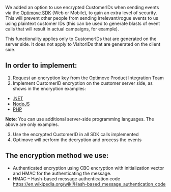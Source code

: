 We added an option to use encrypted CustomerIDs when sending events via the [Optimove SDK](https://docs.optimove.com/optimove-sdk/) (Web or Mobile), to gain an extra level of security. This will prevent other people from sending irrelevant/rogue events to us using plaintext customer IDs (this can be used to generate blasts of event calls that will result in actual campaigns, for example).

This functionality applies only to CustomerIDs that are generated on the server side. 
It does not apply to VisitorIDs that are generated on the client side. 

## **In order to implement:**
1.	Request an encryption key from the Optimove Product Integration Team
2.	Implement CustomerID encryption on the customer server side, as shows in the encryption examples:
* [.NET](https://github.com/optimoveproductintegration/Reporting-Encrypted-CustomerID/tree/master/JSEncryption/EncryptionJSApp)
* [NodeJS](https://github.com/optimoveintegrationoptitrack/web-sdk-encryption/tree/master/JSEncryption/EncryptionJSApp)
* [PHP](https://github.com/optimoveproductintegration/Reporting-Encrypted-CustomerID/tree/master/phpEncryption)

**Note**: You can use additional server-side programming languages. The above are only examples.

3.	Use the encrypted CustomerID in all SDK calls implemented
4.	Optimove will perform the decryption and process the events

## **The encryption method we use:**
* Authenticated encryption using CBC encryption with initialization vector and HMAC for the authenticating the message.
* HMAC – Hash-based message authentication code https://en.wikipedia.org/wiki/Hash-based_message_authentication_code 
